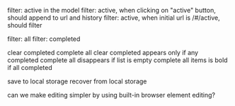 

filter: active in the model
filter: active, when clicking on "active" button, should append to url and history
filter: active, when initial url is /#/active, should filter



filter: all
filter: completed





clear completed
complete all
clear completed appears only if any completed
complete all disappears if list is empty
complete all items is bold if all completed

save to local storage
recover from local storage

can we make editing simpler by using built-in browser element editing?

